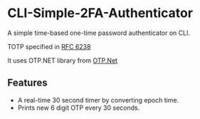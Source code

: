 # CLI-Simple-2FA-Authenticator
A simple time-based one-time password authenticator on CLI.

TOTP specified in [RFC 6238](https://datatracker.ietf.org/doc/html/rfc6238/)

It uses OTP.NET library from [OTP.Net](https://github.com/kspearrin/Otp.NET)

## Features
- A real-time 30 second timer by converting epoch time.
- Prints new 6 digit OTP every 30 seconds.
